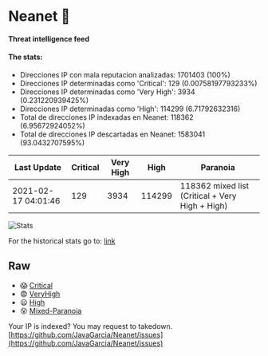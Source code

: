 # Neanet :hocho:
#### Threat intelligence feed
#### The stats:

- Direcciones IP con mala reputacion analizadas: 1701403 (100%)
- Direcciones IP determinadas como 'Critical':  129 (0.00758197793233%)
- Direcciones IP determinadas como 'Very High':  3934 (0.231220939425%)
- Direcciones IP determinadas como 'High':  114299 (6.71792632316)
- Total de direcciones IP indexadas en Neanet:  118362 (6.95672924052%)
- Total de direcciones IP descartadas en Neanet:  1583041 (93.0432707595%)

| Last Update | Critical | Very High | High | Paranoia |
| --- | --- | --- | --- | --- |
| 2021-02-17 04:01:46 | 129 | 3934 | 114299 | 118362 mixed list (Critical + Very High + High)|

![Stats](https://docs.google.com/spreadsheets/d/e/2PACX-1vSnaNMIXVabIpDJjufMlzH7poXnshF3mgd8Is1g9ytUEzVsP5my4Trn8f-xkoLLQ38xpL3HtmUexLo6/pubchart?oid=501124687&format=image)

For the historical stats go to: [link](/stats.csv)
## Raw
- :scream: [Critical](https://raw.githubusercontent.com/JavaGarcia/Neanet/master/blacklists/neanet_critical.txt)
- :fearful: [VeryHigh](https://raw.githubusercontent.com/JavaGarcia/Neanet/master/blacklists/neanet_veryHigh.txtt)
- :frowning: [High](https://raw.githubusercontent.com/JavaGarcia/Neanet/master/blacklists/neanet_high.txt)
- :dizzy_face: [Mixed-Paranoia](https://raw.githubusercontent.com/JavaGarcia/Neanet/master/blacklists/neanet_all.txt)


Your IP is indexed? You may request to takedown. [https://github.com/JavaGarcia/Neanet/issues](https://github.com/JavaGarcia/Neanet/issues)





























































































































































































































































































































































































































































































































































































































































































































































































































































































































































































































































































































































































































































































































































































































































































































































































































































































































































































































































































































































































































































































































































































































































































































































































































































































































































































































































































































































































































































































































































































































































































































































































































































































































































































































































































































































































































































































































































































































































































































































































































































































































































































































































































































































































































